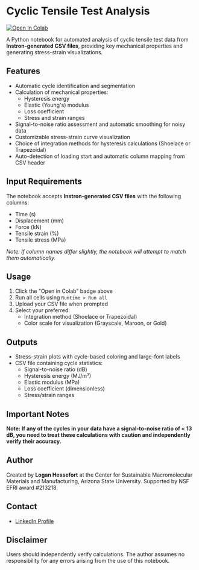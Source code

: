 # Cyclic Tensile Test Analysis

[![Open In Colab](https://colab.research.google.com/assets/colab-badge.svg)](https://colab.research.google.com/drive/1jJQlW4wBg_2Gf00Zuq0MDDVkDpR5o60_?usp=sharing)

A Python notebook for automated analysis of cyclic tensile test data from **Instron-generated CSV files**, providing key mechanical properties and generating stress-strain visualizations.

## Features

- Automatic cycle identification and segmentation
- Calculation of mechanical properties:
  - Hysteresis energy
  - Elastic (Young's) modulus
  - Loss coefficient
  - Stress and strain ranges
- Signal-to-noise ratio assessment and automatic smoothing for noisy data
- Customizable stress-strain curve visualization
- Choice of integration methods for hysteresis calculations (Shoelace or Trapezoidal)
- Auto-detection of loading start and automatic column mapping from CSV header

## Input Requirements

The notebook accepts **Instron-generated CSV files** with the following columns:
- Time (s)
- Displacement (mm)
- Force (kN)
- Tensile strain (%)
- Tensile stress (MPa)

*Note: If column names differ slightly, the notebook will attempt to match them automatically.*

## Usage

1. Click the "Open in Colab" badge above  
2. Run all cells using `Runtime > Run all`  
3. Upload your CSV file when prompted  
4. Select your preferred:
   - Integration method (Shoelace or Trapezoidal)
   - Color scale for visualization (Grayscale, Maroon, or Gold)

## Outputs

- Stress-strain plots with cycle-based coloring and large-font labels
- CSV file containing cycle statistics:
  - Signal-to-noise ratio (dB)
  - Hysteresis energy (MJ/m³)
  - Elastic modulus (MPa)
  - Loss coefficient (dimensionless)
  - Stress/strain ranges

## Important Notes

**Note: If any of the cycles in your data have a signal-to-noise ratio of < 13 dB, you need to treat these calculations with caution and independently verify their accuracy.**

## Author

Created by **Logan Hessefort** at the Center for Sustainable Macromolecular Materials and Manufacturing, Arizona State University. Supported by NSF EFRI award #213218.

## Contact
- [LinkedIn Profile](https://www.linkedin.com/in/logan-hessefort/)

## Disclaimer

Users should independently verify calculations. The author assumes no responsibility for any errors arising from the use of this notebook.
